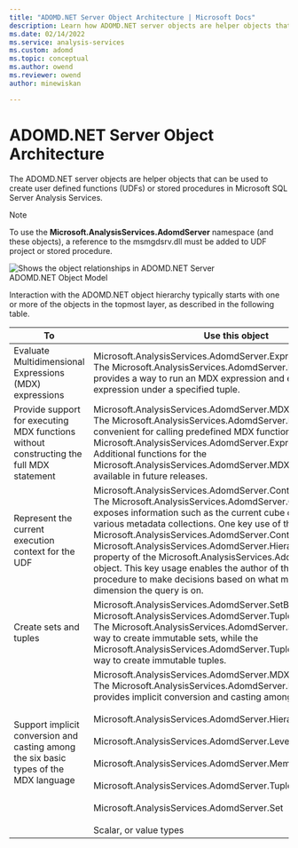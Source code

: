 ```yaml
---
title: "ADOMD.NET Server Object Architecture | Microsoft Docs"
description: Learn how ADOMD.NET server objects are helper objects that can be used to create user defined functions (UDFs) or stored procedures in Microsoft SQL Server Analysis Services.
ms.date: 02/14/2022
ms.service: analysis-services
ms.custom: adomd
ms.topic: conceptual
ms.author: owend
ms.reviewer: owend
author: minewiskan

---
```

# ADOMD.NET Server Object Architecture
  The ADOMD.NET server objects are helper objects that can be used to create user defined functions (UDFs) or stored procedures in Microsoft SQL Server Analysis Services.  
  
> [!NOTE]  
>  To use the **Microsoft.AnalysisServices.AdomdServer** namespace (and these objects), a reference to the msmgdsrv.dll must be added to UDF project or stored procedure.  
  
 ![Shows the object relationships in ADOMD.NET Server](media/adomdnetserverobjectmodel.png "Shows the object relationships in ADOMD.NET Server")  
ADOMD.NET Object Model  
  
 Interaction with the ADOMD.NET object hierarchy typically starts with one or more of the objects in the topmost layer, as described in the following table.  
  
|To|Use this object|  
|--------|---------------------|  
|Evaluate Multidimensional Expressions (MDX) expressions|Microsoft.AnalysisServices.AdomdServer.Expression<br /> The Microsoft.AnalysisServices.AdomdServer.Expression object provides a way to run an MDX expression and evaluate that expression under a specified tuple.|  
|Provide support for executing MDX functions without constructing the full MDX statement|Microsoft.AnalysisServices.AdomdServer.MDX<br /> The Microsoft.AnalysisServices.AdomdServer.MDX object is convenient for calling predefined MDX functions without using the Microsoft.AnalysisServices.AdomdServer.Expression object. Additional functions for the Microsoft.AnalysisServices.AdomdServer.MDX object should be available in future releases.|  
|Represent the current execution context for the UDF|Microsoft.AnalysisServices.AdomdServer.Context<br /> The Microsoft.AnalysisServices.AdomdServer.Context object exposes information such as the current cube or mining model and various metadata collections. One key use of the Microsoft.AnalysisServices.AdomdServer.Context object is the Microsoft.AnalysisServices.AdomdServer.Hierarchy.CurrentMember property of the Microsoft.AnalysisServices.AdomdServer.Hierarchy object. This key usage enables the author of the UDF or stored procedure to make decisions based on what member from a certain dimension the query is on.|  
|Create sets and tuples|Microsoft.AnalysisServices.AdomdServer.SetBuilder, Microsoft.AnalysisServices.AdomdServer.TupleBuilder<br /> The Microsoft.AnalysisServices.AdomdServer.SetBuilder provides a way to create immutable sets, while the Microsoft.AnalysisServices.AdomdServer.TupleBuilder provides a way to create immutable tuples.|  
|Support implicit conversion and casting among the six basic types of the MDX language|Microsoft.AnalysisServices.AdomdServer.MDXValue<br /> The Microsoft.AnalysisServices.AdomdServer.MDXValue object provides implicit conversion and casting among the following types:<br /><br /> Microsoft.AnalysisServices.AdomdServer.Hierarchy<br /><br /> Microsoft.AnalysisServices.AdomdServer.Level<br /><br /> Microsoft.AnalysisServices.AdomdServer.Member<br /><br /> Microsoft.AnalysisServices.AdomdServer.Tuple<br /><br /> Microsoft.AnalysisServices.AdomdServer.Set<br /><br /> Scalar, or value types|